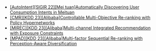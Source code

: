 - [[AutoIntent][SIGIR 22][Mei tuan]Automatically Discovering User Consumption Intents in Meituan](https://dl.acm.org/doi/pdf/10.1145/3534678.3539122)
- [[CMR][KDD 23][Alibaba]Controllable Multi-Objective Re-ranking with Policy Hypernetworks](https://arxiv.org/abs/2306.05118)
- [[MIREC][KDD 23][Alibaba]Multi-channel Integrated Recommendation with Exposure Constraints](https://arxiv.org/abs/2305.12319)
- [[MPAD][KDD 23][Alibaba]Multi-factor Sequential Re-ranking with Perception-Aware Diversification](https://arxiv.org/abs/2305.12420)
